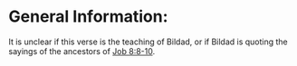 # General Information:

It is unclear if this verse is the teaching of Bildad, or if Bildad is quoting the sayings of the ancestors of [Job 8:8-10](./08.md).